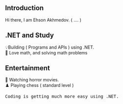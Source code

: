 ## Introduction 
Hi there, I am Ehson Akhmedov. ( .... )

## .NET and Study
💡Building ( Programs and APIs ) using .NET.
<br/> 📖 Love math, and solving math problems

## Entertainment
🤡 Watching horror movies.
<br/>♟️ Playing chess ( standard level )




<pre>Coding is getting much more easy using .NET.</pre>









<!---
AkhmedovEhson/AkhmedovEhson is a ✨ special ✨ repository because its `README.md` (this file) appears on your GitHub profile.
You can click the Preview link to take a look at your changes.
--->
